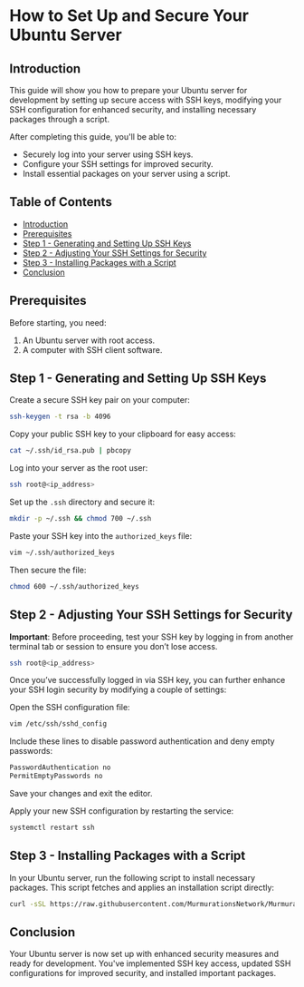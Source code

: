 # How to Set Up and Secure Your Ubuntu Server

## Introduction

This guide will show you how to prepare your Ubuntu server for development by setting up secure access with SSH keys, modifying your SSH configuration for enhanced security, and installing necessary packages through a script.

After completing this guide, you'll be able to:

- Securely log into your server using SSH keys.
- Configure your SSH settings for improved security.
- Install essential packages on your server using a script.

## Table of Contents

- [Introduction](#introduction)
- [Prerequisites](#prerequisites)
- [Step 1 - Generating and Setting Up SSH Keys](#step-1---generating-and-setting-up-ssh-keys)
- [Step 2 - Adjusting Your SSH Settings for Security](#step-2---adjusting-your-ssh-settings-for-security)
- [Step 3 - Installing Packages with a Script](#step-3---installing-packages-with-a-script)
- [Conclusion](#conclusion)

## Prerequisites

Before starting, you need:

1. An Ubuntu server with root access.
2. A computer with SSH client software.

## Step 1 - Generating and Setting Up SSH Keys

Create a secure SSH key pair on your computer:

```bash
ssh-keygen -t rsa -b 4096
```

Copy your public SSH key to your clipboard for easy access:

```bash
cat ~/.ssh/id_rsa.pub | pbcopy
```

Log into your server as the root user:

```bash
ssh root@<ip_address>
```

Set up the `.ssh` directory and secure it:

```bash
mkdir -p ~/.ssh && chmod 700 ~/.ssh
```

Paste your SSH key into the `authorized_keys` file:

```bash
vim ~/.ssh/authorized_keys
```

Then secure the file:

```bash
chmod 600 ~/.ssh/authorized_keys
```

## Step 2 - Adjusting Your SSH Settings for Security

**Important**: Before proceeding, test your SSH key by logging in from another terminal tab or session to ensure you don’t lose access.

```bash
ssh root@<ip_address>
```

Once you’ve successfully logged in via SSH key, you can further enhance your SSH login security by modifying a couple of settings:

Open the SSH configuration file:

```bash
vim /etc/ssh/sshd_config
```

Include these lines to disable password authentication and deny empty passwords:

```bash
PasswordAuthentication no
PermitEmptyPasswords no
```

Save your changes and exit the editor.

Apply your new SSH configuration by restarting the service:

```bash
systemctl restart ssh
```

## Step 3 - Installing Packages with a Script

In your Ubuntu server, run the following script to install necessary packages. This script fetches and applies an installation script directly:

```bash
curl -sSL https://raw.githubusercontent.com/MurmurationsNetwork/MurmurationsServices/main/scripts/ubuntu_setup.sh | bash
```

## Conclusion

Your Ubuntu server is now set up with enhanced security measures and ready for development. You've implemented SSH key access, updated SSH configurations for improved security, and installed important packages.
